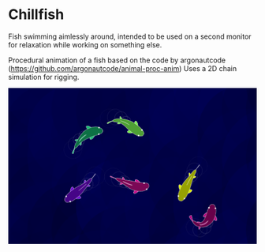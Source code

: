 # Chillfish

Fish swimming aimlessly around, intended to be used on a second monitor for relaxation while working on something else.

Procedural animation of a fish based on the code by argonautcode (https://github.com/argonautcode/animal-proc-anim)
Uses a 2D chain simulation for rigging.

![1727978243211](image/README/1727978243211.png)
